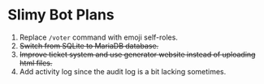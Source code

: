 # Slimy Bot Plans

1. Replace `/voter` command with emoji self-roles.
2. ~~Switch from SQLite to MariaDB database.~~
3. ~~Improve ticket system and use generator website instead of uploading html files.~~
4. Add activity log since the audit log is a bit lacking sometimes.
